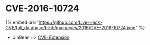 # CVE-2016-10724
{% embed url="https://github.com/Live-Hack-CVE/full_database/blob/main/cves/2016/CVE-2016-10724.json" %}

* JinBean ~> [CVE-Extension](https://www.alice-snow.ru/2016/database/cve-2016-10724/cve-extension-jinbean)